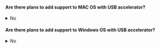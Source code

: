 #### Are there plans to add support to MAC OS with USB accelerator?
<details>
 <summary>No</summary> 
 <br>
We have no plans to add support to MAC OS. 

If your project does not depends on gstramer pipleline please check this [link](https://github.com/google-coral/project-bodypix/issues/22#issuecomment-933920712) to get the posenet_decoder.dylib and make the code changes accordingly to make it work with MAC OS. 
 
 We would update this query if we are working on adding support to MAC OS.
 
</details>

#### Are there plans to add support to Windows OS with USB accelerator?
<details>
<summary>No</summary> 
 <br>
We don't have any plans to add support to Windows. We would update this query if we are working on adding support to Windows.
</details>

